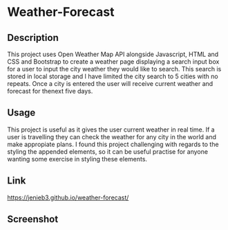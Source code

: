 # Weather-Forecast

## Description
This project uses Open Weather Map API alongside Javascript, HTML and CSS and Bootstrap to create a weather page displaying a search input box for a user to input the city weather they would like to search. This search is stored in local storage and I have limited the city search to 5 cities with no repeats. Once a city is entered the user will receive current weather and forecast for thenext five days.

## Usage
This project is useful as it gives the user current weather in real time. If a user is travelling they can check the weather for any city in the world and make appropiate plans. I found this project challenging with regards to the styling the appended elements, so it can be useful practise for anyone wanting some exercise in styling these elements.

## 


##

## Link
https://jenieb3.github.io/weather-forecast/


## Screenshot